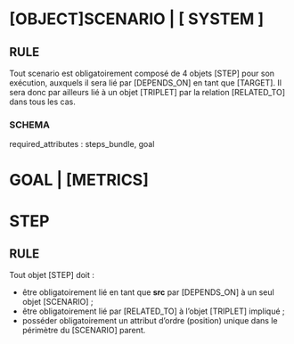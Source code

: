 # [OBJECT]SCENARIO | [ SYSTEM ]
## RULE
Tout scenario est obligatoirement composé de 4 objets [STEP] pour son exécution, auxquels il sera lié par [DEPENDS_ON] en tant que [TARGET].
Il sera donc par ailleurs lié à un objet [TRIPLET] par la relation [RELATED_TO] dans tous les cas.
### SCHEMA
required_attributes : steps_bundle, goal
# GOAL | [METRICS]
# STEP 
## RULE  
Tout objet [STEP] doit :  
- être obligatoirement lié en tant que **src** par [DEPENDS_ON] à un seul objet [SCENARIO] ;  
- être obligatoirement lié par [RELATED_TO] à l’objet [TRIPLET] impliqué ;  
- posséder obligatoirement un attribut d’ordre (position) unique dans le périmètre du [SCENARIO] parent.  
